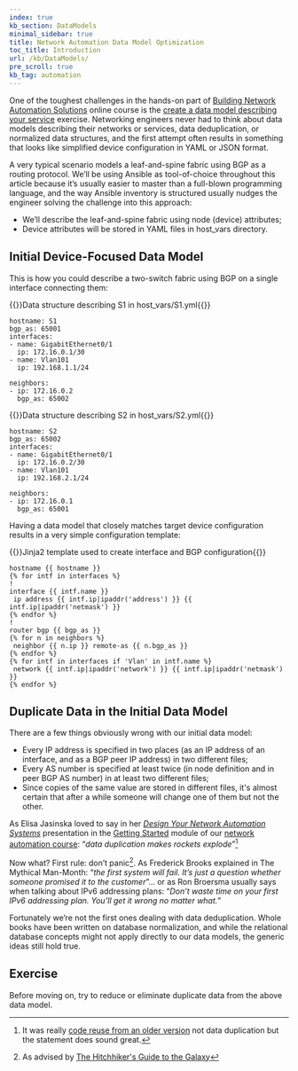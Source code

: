 ```yaml
---
index: true
kb_section: DataModels
minimal_sidebar: true
title: Network Automation Data Model Optimization
toc_title: Introduction
url: /kb/DataModels/
pre_scroll: true
kb_tag: automation
---
```

One of the toughest challenges in the hands-on part of [Building Network Automation Solutions](https://www.ipspace.net/Building_Network_Automation_Solutions) online course is the [create a data model describing your service](https://my.ipspace.net/bin/list?id=NetAutSol&module=3#M3S6) exercise. Networking engineers never had to think about data models describing their networks or services, data deduplication, or normalized data structures, and the first attempt often results in something that looks like simplified device configuration in YAML or JSON format.

A very typical scenario models a leaf-and-spine fabric using BGP as a routing protocol. We’ll be using Ansible as tool-of-choice throughout this article because it’s usually easier to master than a full-blown programming language, and the way Ansible inventory is structured usually nudges the engineer solving the challenge into this approach:

* We’ll describe the leaf-and-spine fabric using node (device) attributes;
* Device attributes will be stored in YAML files in host_vars directory.

## Initial Device-Focused Data Model

This is how you could describe a two-switch fabric using BGP on a single interface connecting them:

{{<cc>}}Data structure describing S1 in host_vars/S1.yml{{</cc>}}

    hostname: S1
    bgp_as: 65001
    interfaces:
    - name: GigabitEthernet0/1
      ip: 172.16.0.1/30
    - name: Vlan101
      ip: 192.168.1.1/24

    neighbors:
    - ip: 172.16.0.2
      bgp_as: 65002

{{<cc>}}Data structure describing S2 in host_vars/S2.yml{{</cc>}}

    hostname: S2
    bgp_as: 65002
    interfaces:
    - name: GigabitEthernet0/1
      ip: 172.16.0.2/30
    - name: Vlan101
      ip: 192.168.2.1/24

    neighbors:
    - ip: 172.16.0.1
      bgp_as: 65001

Having a data model that closely matches target device configuration results in a very simple configuration template:

{{<cc>}}Jinja2 template used to create interface and BGP configuration{{</cc>}}

    hostname {{ hostname }}
    {% for intf in interfaces %}
    !
    interface {{ intf.name }}
     ip address {{ intf.ip|ipaddr('address') }} {{ intf.ip|ipaddr('netmask') }}
    {% endfor %}
    !
    router bgp {{ bgp_as }}
    {% for n in neighbors %}
     neighbor {{ n.ip }} remote-as {{ n.bgp_as }}
    {% endfor %}
    {% for intf in interfaces if 'Vlan' in intf.name %}
     network {{ intf.ip|ipaddr('network') }} {{ intf.ip|ipaddr('netmask') }}
    {% endfor %}

## Duplicate Data in the Initial Data Model

There are a few things obviously wrong with our initial data model:

* Every IP address is specified in two places (as an IP address of an interface, and as a BGP peer IP address) in two different files;
* Every AS number is specified at least twice (in node definition and in peer BGP AS number) in at least two different files;
* Since copies of the same value are stored in different files, it's almost certain that after a while someone will change one of them but not the other.

As Elisa Jasinska loved to say in her *[Design Your Network Automation Systems](https://my.ipspace.net/bin/list?id=NetAutSol&module=1#M1S3)* presentation in the [Getting Started](https://my.ipspace.net/bin/list?id=NetAutSol&module=1) module of our [network automation course](https://www.ipspace.net/Building_Network_Automation_Solutions): “*data duplication makes rockets explode*”[^CRU]

[^CRU]: It was really [code reuse from an older version](https://around.com/ariane.html) not data duplication but the statement does sound great.

Now what? First rule: don’t panic[^HHG]. As Frederick Brooks explained in The Mythical Man-Month: “*the first system will fail. It’s just a question whether someone promised it to the customer*”... or as Ron Broersma usually says when talking about IPv6 addressing plans: “*Don’t waste time on your first IPv6 addressing plan. You’ll get it wrong no matter what.*”

[^HHG]: As advised by [The Hitchhiker's Guide to the Galaxy](https://en.wikipedia.org/wiki/The_Hitchhiker%27s_Guide_to_the_Galaxy)

Fortunately we’re not the first ones dealing with data deduplication. Whole books have been written on database normalization, and while the relational database concepts might not apply directly to our data models, the generic ideas still hold true.

## Exercise

Before moving on, try to reduce or eliminate duplicate data from the above data model.
